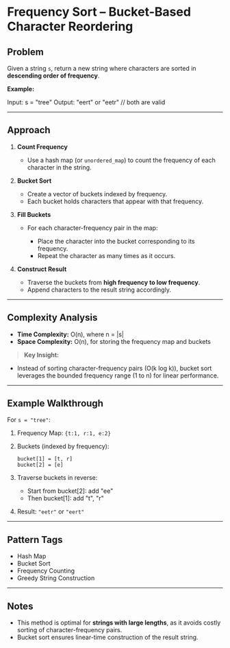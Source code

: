 # Frequency Sort – Bucket-Based Character Reordering

## Problem
Given a string `s`, return a new string where characters are sorted in **descending order of frequency**.  

**Example:**  

Input: s = "tree"
Output: "eert" or "eetr"  // both are valid

---

## Approach

1. **Count Frequency**

   * Use a hash map (or `unordered_map`) to count the frequency of each character in the string.

2. **Bucket Sort**

   * Create a vector of buckets indexed by frequency.
   * Each bucket holds characters that appear with that frequency.

3. **Fill Buckets**

   * For each character-frequency pair in the map:

     * Place the character into the bucket corresponding to its frequency.
     * Repeat the character as many times as it occurs.

4. **Construct Result**

   * Traverse the buckets from **high frequency to low frequency**.
   * Append characters to the result string accordingly.

---

## Complexity Analysis

* **Time Complexity:** O(n), where n = |s|
* **Space Complexity:** O(n), for storing the frequency map and buckets

> **Key Insight:**
- Instead of sorting character-frequency pairs (O(k log k)), bucket sort leverages the bounded frequency range (1 to n) for linear performance.

---

## Example Walkthrough

For `s = "tree"`:

1. Frequency Map: `{t:1, r:1, e:2}`
2. Buckets (indexed by frequency):

   ```text
   bucket[1] = [t, r]
   bucket[2] = [e]
   ```
3. Traverse buckets in reverse:

   * Start from bucket\[2]: add "ee"
   * Then bucket\[1]: add "t", "r"
4. Result: `"eetr"` or `"eert"`

---

## Pattern Tags

* Hash Map
* Bucket Sort
* Frequency Counting
* Greedy String Construction

---

## Notes

* This method is optimal for **strings with large lengths**, as it avoids costly sorting of character-frequency pairs.
* Bucket sort ensures linear-time construction of the result string.

